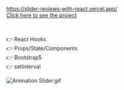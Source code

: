 https://slider-reviews-with-react.vercel.app/
<br>
[Click here to see the project](https://slider-reviews-with-react.vercel.app/)

<br>

👉 React Hooks <br>
👉 Props/State/Components <br>
👉 Bootstrap5 <br>
👉 setInterval <br>

![Animation Slider.gif](https://github.com/ridvankoseler/SliderReviewsWithReact/blob/4e837f50a82c3719a7a33b4b5a23580fd21705bb/Animation%20Slider.gif)
